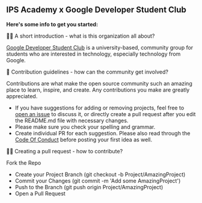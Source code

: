 ## IPS Academy x Google Developer Student Club



**Here's some info to get you started:**

🙋‍♀️ A short introduction - what is this organization all about?

[Google Developer Student Club](https://gdsc.community.dev/ips-academy-indore/) is a university-based, community group for students who are interested in technology, especially technology from Google.

🌈 Contribution guidelines - how can the community get involved?

Contributions are what make the open source community such an amazing place to learn, inspire, and create. Any contributions you make are greatly appreciated.

- If you have suggestions for adding or removing projects, feel free to [open an issue](https://github.com/gdsc-ipsacademy/.github/issues/new) to discuss it, or directly create a pull request after you edit the README.md file with necessary changes.
- Please make sure you check your spelling and grammar.
- Create individual PR for each suggestion.
Please also read through the [Code Of Conduct](https://github.com/gdsc-ipsacademy/.github/blob/main/CODE_OF_CONDUCT.md) before posting your first idea as well.
<!-- 👩‍💻 Useful resources - where can the community find your docs? Is there anything else the community should know? -->
🧑‍💻 Creating a pull request - how to contribute?

Fork the Repo

- Create your Project Branch (git checkout -b Project/AmazingProject)
- Commit your Changes (git commit -m 'Add some AmazingProject')
- Push to the Branch (git push origin Project/AmazingProject)
- Open a Pull Request


